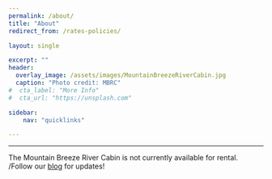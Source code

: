 ```yaml
---
permalink: /about/
title: "About"
redirect_from: /rates-policies/

layout: single

excerpt: ""
header:
  overlay_image: /assets/images/MountainBreezeRiverCabin.jpg
  caption: "Photo credit: MBRC"
#  cta_label: "More Info"
#  cta_url: "https://unsplash.com"

sidebar:
    nav: "quicklinks"

---
```


---

The Mountain Breeze River Cabin is not currently available for rental.  /Follow our [blog](/posts) for updates!
